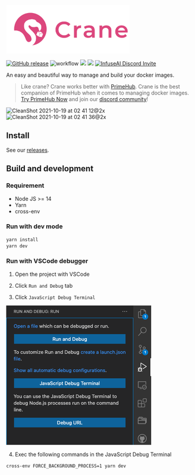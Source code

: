 <img src="https://raw.githubusercontent.com/InfuseAI/crane/main/public/images/Logo_hori.png" alt="Crane" style="height: 130px;">

[![GitHub release](https://img.shields.io/github/release/infuseAI/crane/all.svg)](https://github.com/infuseAI/crane/releases)
![workflow](https://github.com/InfuseAI/crane/actions/workflows/build.yml/badge.svg?branch=main)
![](https://img.shields.io/badge/Present-InfuseAI-blue)
![](https://img.shields.io/badge/Made%20with-%E2%9D%A4-red)
[![InfuseAI Discord Invite](https://img.shields.io/discord/664381609771925514?color=%237289DA&label=chat&logo=discord&logoColor=white)](https://discord.gg/ZE8pQ8gRWy)

An easy and beautiful way to manage and build your docker images.

> Like crane? Crane works better with [PrimeHub](https://primehub.io). Crane is the best companion of PrimeHub when it comes to managing docker images. [Try PrimeHub Now](http://one.primehub.io/) and join our [discord community](https://discord.com/invite/ZE8pQ8gRW)!

<img width="1136" alt="CleanShot 2021-10-19 at 02 41 12@2x" src="https://user-images.githubusercontent.com/935988/137788380-f5632f67-a5f4-42fe-b802-da2387cfa41f.png">
<img width="1136" alt="CleanShot 2021-10-19 at 02 41 36@2x" src="https://user-images.githubusercontent.com/935988/137788310-d48dc8e9-cc47-479f-95da-5c651129b57f.png">

## Install

See our [releases](https://github.com/infuseAI/crane/releases).

## Build and development

### Requirement

- Node JS >= 14
- Yarn
- cross-env

### Run with dev mode

```bash
yarn install
yarn dev
```

### Run with VSCode debugger

1. Open the project with VSCode

2. Click `Run and Debug` tab

3. Click `JavaScript Debug Terminal`

![VSCode Debugger](public/images/vscode-debugger.png)

4. Exec the following commands in the JavaScript Debug Terminal

```bash
cross-env FORCE_BACKGROUND_PROCESS=1 yarn dev
```
